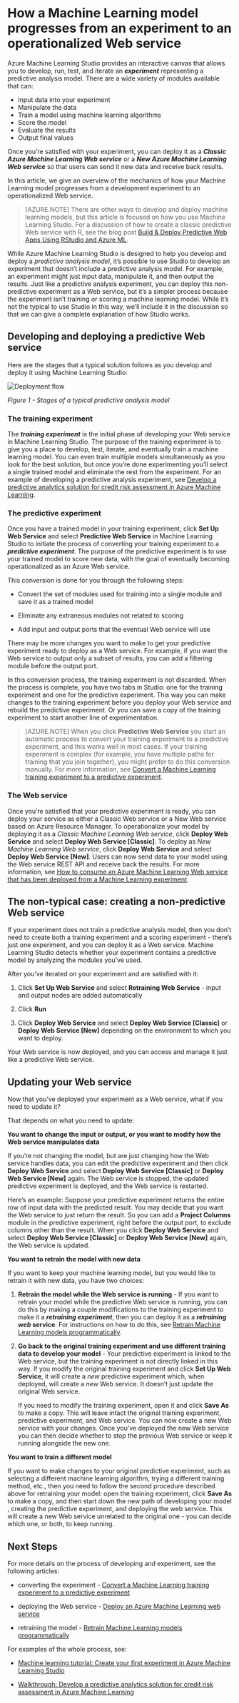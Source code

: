 <properties
    pageTitle="How a Machine Learning model progresses from an experiment to an operationalized Web service | Microsoft Azure"
    description="An overview of the mechanics of how your Azure Machine Learning model progresses from a development experiment to an operationalized Web service."
    services="machine-learning"
    documentationCenter=""
    authors="garyericson"
    manager="jhubbard"
    editor="cgronlun"/>

<tags
    ms.service="machine-learning"
    ms.workload="data-services"
    ms.tgt_pltfrm="na"
    ms.devlang="na"
    ms.topic="article"
    ms.date="10/04/2016"
    ms.author="garye"/>


# <a name="how-a-machine-learning-model-progresses-from-an-experiment-to-an-operationalized-web-service"></a>How a Machine Learning model progresses from an experiment to an operationalized Web service

Azure Machine Learning Studio provides an interactive canvas that allows you to develop, run, test, and iterate an ***experiment*** representing a predictive analysis model. There are a wide variety of modules available that can:

* Input data into your experiment
* Manipulate the data
* Train a model using machine learning algorithms
* Score the model
* Evaluate the results
* Output final values

Once you’re satisfied with your experiment, you can deploy it as a ***Classic Azure Machine Learning Web service*** or a ***New Azure Machine Learning Web service*** so that users can send it new data and receive back results.

In this article, we give an overview of the mechanics of how your Machine Learning model progresses from a development experiment to an operationalized Web service.

>[AZURE.NOTE] There are other ways to develop and deploy machine learning models, but this article is focused on how you use Machine Learning Studio. For a discussion of how to create a classic predictive Web service with R, see the blog post [Build & Deploy Predictive Web Apps Using RStudio and Azure ML](http://blogs.technet.com/b/machinelearning/archive/2015/09/25/build-and-deploy-a-predictive-web-app-using-rstudio-and-azure-ml.aspx).

While Azure Machine Learning Studio is designed to help you develop and deploy a *predictive analysis model*, it’s possible to use Studio to develop an experiment that doesn’t include a predictive analysis model. For example, an experiment might just input data, manipulate it, and then output the results. Just like a predictive analysis experiment, you can deploy this non-predictive experiment as a Web service, but it’s a simpler process because the experiment isn’t training or scoring a machine learning model. While it’s not the typical to use Studio in this way, we’ll include it in the discussion so that we can give a complete explanation of how Studio works.

## <a name="developing-and-deploying-a-predictive-web-service"></a>Developing and deploying a predictive Web service

Here are the stages that a typical solution follows as you develop and deploy it using Machine Learning Studio:

![Deployment flow](media\machine-learning-model-progression-experiment-to-web-service\model-stages-from-experiment-to-web-service.png)

*Figure 1 - Stages of a typical predictive analysis model*

### <a name="the-training-experiment"></a>The training experiment

The ***training experiment*** is the initial phase of developing your Web service in Machine Learning Studio. The purpose of the training experiment is to give you a place to develop, test, iterate, and eventually train a machine learning model. You can even train multiple models simultaneously as you look for the best solution, but once you’re done experimenting you’ll select a single trained model and eliminate the rest from the experiment. For an example of developing a predictive analysis experiment, see [Develop a predictive analytics solution for credit risk assessment in Azure Machine Learning](machine-learning-walkthrough-develop-predictive-solution.md).

### <a name="the-predictive-experiment"></a>The predictive experiment

Once you have a trained model in your training experiment, click **Set Up Web Service** and select **Predictive Web Service** in Machine Learning Studio to initiate the process of converting your training experiment to a ***predictive experiment***. The purpose of the predictive experiment is to use your trained model to score new data, with the goal of eventually becoming operationalized as an Azure Web service.

This conversion is done for you through the following steps:

-   Convert the set of modules used for training into a single module and save it as a trained model

-   Eliminate any extraneous modules not related to scoring

-   Add input and output ports that the eventual Web service will use

There may be more changes you want to make to get your predictive experiment ready to deploy as a Web service. For example, if you want the Web service to output only a subset of results, you can add a filtering module before the output port.

In this conversion process, the training experiment is not discarded. When the process is complete, you have two tabs in Studio: one for the training experiment and one for the predictive experiment. This way you can make changes to the training experiment before you deploy your Web service and rebuild the predictive experiment. Or you can save a copy of the training experiment to start another line of experimentation.

>[AZURE.NOTE] When you click **Predictive Web Service** you start an automatic process to convert your training experiment to a predictive experiment, and this works well in most cases. If your training experiment is complex (for example, you have multiple paths for training that you join together), you might prefer to do this conversion manually. For more information, see [Convert a Machine Learning training experiment to a predictive experiment](machine-learning-convert-training-experiment-to-scoring-experiment.md).

### <a name="the-web-service"></a>The Web service

Once you’re satisfied that your predictive experiment is ready, you can deploy your service as either a Classic Web service or a New Web service based on Azure Resource Manager. To operationalize your model by deploying it as a *Classic Machine Learning Web service*, click **Deploy Web Service** and select **Deploy Web Service [Classic]**. To deploy as *New Machine Learning Web service*, click **Deploy Web Service** and select **Deploy Web Service [New]**. Users can now send data to your model using the Web service REST API and receive back the results. For more information, see [How to consume an Azure Machine Learning Web service that has been deployed from a Machine Learning experiment](machine-learning-consume-web-services.md).

## <a name="the-non-typical-case-creating-a-non-predictive-web-service"></a>The non-typical case: creating a non-predictive Web service

If your experiment does not train a predictive analysis model, then you don’t need to create both a training experiment and a scoring experiment - there’s just one experiment, and you can deploy it as a Web service. Machine Learning Studio detects whether your experiment contains a predictive model by analyzing the modules you’ve used.

After you’ve iterated on your experiment and are satisfied with it:

1.  Click **Set Up Web Service** and select **Retraining Web Service** - input and output nodes are added automatically

2.  Click **Run**

3. Click **Deploy Web Service** and select **Deploy Web Service [Classic]** or **Deploy Web Service [New]** depending on the environment to which you want to deploy.

Your Web service is now deployed, and you can access and manage it just like a predictive Web service.

## <a name="updating-your-web-service"></a>Updating your Web service

Now that you’ve deployed your experiment as a Web service, what if you need to update it?

That depends on what you need to update:

**You want to change the input or output, or you want to modify how the Web service manipulates data**

If you’re not changing the model, but are just changing how the Web service handles data, you can edit the predictive experiment and then click **Deploy Web Service** and select **Deploy Web Service [Classic]** or **Deploy Web Service [New]** again. The Web service is stopped, the updated predictive experiment is deployed, and the Web service is restarted.

Here’s an example: Suppose your predictive experiment returns the entire row of input data with the predicted result. You may decide that you want the Web service to just return the result. So you can add a **Project Columns** module in the predictive experiment, right before the output port, to exclude columns other than the result. When you click **Deploy Web Service** and select **Deploy Web Service [Classic]** or **Deploy Web Service [New]** again, the Web service is updated.

**You want to retrain the model with new data**

If you want to keep your machine learning model, but you would like to retrain it with new data, you have two choices:

1.  **Retrain the model while the Web service is running** - If you want to retrain your model while the predictive Web service is running, you can do this by making a couple modifications to the training experiment to make it a ***retraining experiment***, then you can deploy it as a ***retraining web* service**. For instructions on how to do this, see [Retrain Machine Learning models programmatically](machine-learning-retrain-models-programmatically.md).

2.  **Go back to the original training experiment and use different training data to develop your model** - Your predictive experiment is linked to the Web service, but the training experiment is not directly linked in this way. If you modify the original training experiment and click **Set Up Web Service**, it will create a *new*     predictive experiment which, when deployed, will create a *new* Web service. It doesn’t just update the original Web service.

    If you need to modify the training experiment, open it and click **Save As** to make a copy. This will leave intact the original training experiment, predictive experiment, and Web service. You can now create a new Web service with your changes. Once you’ve deployed the new Web service you can then decide whether to stop the previous Web service or keep it running alongside the new one.

**You want to train a different model**

If you want to make changes to your original predictive experiment, such as selecting a different machine learning algorithm, trying a different training method, etc., then you need to follow the second procedure described above for retraining your model: open the training experiment, click **Save As** to make a copy, and then start down the new path of developing your model , creating the predictive experiment, and deploying the web service. This will create a new Web service unrelated to the original one - you can decide which one, or both, to keep running.

## <a name="next-steps"></a>Next Steps

For more details on the process of developing and experiment, see the following articles:

-   converting the experiment - [Convert a Machine Learning training experiment to a predictive experiment](machine-learning-convert-training-experiment-to-scoring-experiment.md)

-   deploying the Web service - [Deploy an Azure Machine Learning web service](machine-learning-publish-a-machine-learning-web-service.md)

-   retraining the model - [Retrain Machine Learning models programmatically](machine-learning-retrain-models-programmatically.md)

For examples of the whole process, see:

-   [Machine learning tutorial: Create your first experiment in Azure Machine Learning Studio](machine-learning-create-experiment.md)

-   [Walkthrough: Develop a predictive analytics solution for credit risk assessment in Azure Machine     Learning](machine-learning-walkthrough-develop-predictive-solution.md)